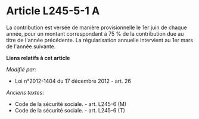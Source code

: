 # Article L245-5-1 A

La contribution est versée de  manière provisionnelle le 1er juin de chaque année, pour un montant  correspondant à 75 % de
la contribution due au titre de l'année  précédente. La régularisation annuelle intervient au 1er mars de l'année  suivante.

**Liens relatifs à cet article**

_Modifié par_:

  - Loi n°2012-1404 du 17 décembre 2012 - art. 26

_Anciens textes_:

  - Code de la sécurité sociale. - art. L245-6 (M)
  - Code de la sécurité sociale. - art. L245-6 (T)
